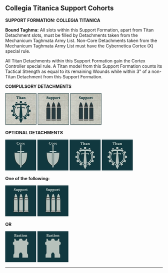 ## Collegia Titanica Support Cohorts

**SUPPORT FORMATION: COLLEGIA TITANICA**

**Bound Taghma:** All slots within this Support Formation, apart from Titan Detachment slots, must be filled by Detachments taken from the Mechanicum Taghmata Army List. Non-Core Detachments taken from the Mechanicum Taghmata Army List must have the Cybernetica Cortex (X) special rule.

All Titan Detachments within this Support Formation gain the Cortex Controller special rule. A Titan model from this Support Formation counts its Tactical Strength as equal to its remaining Wounds while within 3" of a non-Titan Detachment from this Support Formation.

**COMPULSORY DETACHMENTS**

[![](../../media/factions/collegia_titanica/compulsory_titan.jpg)](../../factions/collegia_titanica/detachments.md#titan-detachments) [![](../../media/factions/mechanicum_taghmata/compulsory_support.jpg)](../../factions/mechanicum_taghmata/detachments.md#support-detachments) [![](../../media/factions/mechanicum_taghmata/compulsory_support.jpg)](../../factions/mechanicum_taghmata/detachments.md#support-detachments)

**OPTIONAL DETACHMENTS**

[![](../../media/factions/mechanicum_taghmata/optional_core.jpg)](../../factions/mechanicum_taghmata/detachments.md#core-detachments) [![](../../media/factions/mechanicum_taghmata/optional_core.jpg)](../../factions/mechanicum_taghmata/detachments.md#core-detachments) [![](../../media/factions/collegia_titanica/optional_titan.jpg)](../../factions/collegia_titanica/detachments.md#titan-detachments) [![](../../media/factions/collegia_titanica/optional_titan.jpg)](../../factions/collegia_titanica/detachments.md#titan-detachments)

**One of the following:**

[![](../../media/factions/mechanicum_taghmata/optional_support.jpg)](../../factions/mechanicum_taghmata/detachments.md#support-detachments) [![](../../media/factions/mechanicum_taghmata/optional_support.jpg)](../../factions/mechanicum_taghmata/detachments.md#support-detachments)

**OR**

[![](../../media/factions/mechanicum_taghmata/optional_bastion.jpg)](../../factions/mechanicum_taghmata/detachments.md#bastion-detachments) [![](../../media/factions/mechanicum_taghmata/optional_bastion.jpg)](../../factions/mechanicum_taghmata/detachments.md#bastion-detachments)

---